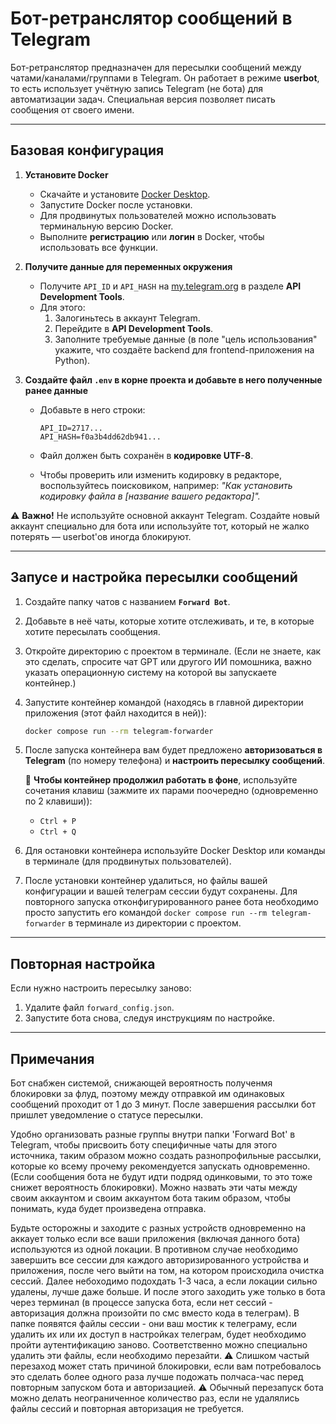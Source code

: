 # Бот-ретранслятор сообщений в Telegram

Бот-ретранслятор предназначен для пересылки сообщений между чатами/каналами/группами в Telegram. Он работает в режиме **userbot**, то есть использует учётную запись Telegram (не бота) для автоматизации задач. Специальная версия позволяет писать сообщения от своего имени.

---

## Базовая конфигурация

1. **Установите Docker**
   - Скачайте и установите [Docker Desktop](https://www.docker.com/products/docker-desktop/).
   - Запустите Docker после установки.
   - Для продвинутых пользователей можно использовать терминальную версию Docker.
   - Выполните **регистрацию** или **логин** в Docker, чтобы использовать все функции.

2. **Получите данные для переменных окружения**
   - Получите `API_ID` и `API_HASH` на [my.telegram.org](https://my.telegram.org/) в разделе **API Development Tools**.
   - Для этого:
     1. Залогиньтесь в аккаунт Telegram.
     2. Перейдите в **API Development Tools**.
     3. Заполните требуемые данные (в поле "цель использования" укажите, что создаёте backend для frontend-приложения на Python).

3. **Создайте файл `.env` в корне проекта и добавьте в него полученные ранее данные**
   - Добавьте в него строки:

     ```env
     API_ID=2717...
     API_HASH=f0a3b4dd62db941...
     ```

   - Файл должен быть сохранён в **кодировке UTF-8**.
   - Чтобы проверить или изменить кодировку в редакторе, воспользуйтесь поисковиком, например:
     _"Как установить кодировку файла в [название вашего редактора]"._

⚠ **Важно!** Не используйте основной аккаунт Telegram. Создайте новый аккаунт специально для бота или используйте тот, который не жалко потерять — userbot'ов иногда блокируют.

---

## Запусе и настройка пересылки сообщений

1. Создайте папку чатов с названием **`Forward Bot`**.
2. Добавьте в неё чаты, которые хотите отслеживать, и те, в которые хотите пересылать сообщения.
3. Откройте директорию с проектом в терминале. (Если не знаете, как это сделать, спросите чат GPT или другого ИИ помошника, важно указать операционную систему на которой вы запускаете контейнер.)
4. Запустите контейнер командой (находясь в главной директории приложения (этот файл находится в ней)):

   ```bash
   docker compose run --rm telegram-forwarder
   ```

5. После запуска контейнера вам будет предложено **авторизоваться в Telegram** (по номеру телефона) и **настроить пересылку сообщений**.

   📌 **Чтобы контейнер продолжил работать в фоне**, используйте сочетания клавиш (зажмите их парами поочередно (одновременно по 2 клавиши)):

   - `Ctrl + P`
   - `Ctrl + Q`

6. Для остановки контейнера используйте Docker Desktop или команды в терминале (для продвинутых пользователей).
7. После установки контейнер удалиться, но файлы вашей конфигурации и вашей телеграм сессии будут сохранены. Для повторного запуска отконфигурированного ранее бота необходимо просто запустить его командой `docker compose run --rm telegram-forwarder` в терминале из директории с проектом.

---

## Повторная настройка

Если нужно настроить пересылку заново:

1. Удалите файл `forward_config.json`.
2. Запустите бота снова, следуя инструкциям по настройке.

---

## Примечания

Бот снабжен системой, снижающей вероятность полученмя блокировки за флуд, поэтому между отправкой им одинаковых сообщений проходит от 1 до 3 минут.
После завершения рассылки бот пришлет уведомление о статусе пересылки.

Удобно организовать разные группы внутри папки 'Forward Bot' в Telegram, чтобы присвоить боту специфичные чаты для этого источника, таким образом можно создать разнопрофильные рассылки, которые ко всему прочему рекомендуется запускать одновременно. (Если сообщения бота не будут идти подряд одинковыми, то это тоже снижет вероятность блокировки). Можно назвать эти чаты между своим аккаунтом и своим аккаунтом бота таким образом, чтобы понимать, куда будет произведена отправка.

Будьте осторожны и заходите с разных устройств одновременно на аккаует только если все ваши приложения (включая данного бота) используются из одной локации. В противном случае необходимо завершить все сессии для каждого авторизированного устройства и приложения, после чего выйти на том, на котором происходила очистка сессий. Далее небоходимо подохдать 1-3 часа, а если локации сильно удалены, лучше даже больше. И после этого заходить уже только в бота через терминал (в процессе запуска бота, если нет сессий - авторизация должна произойти по смс вместо кода в телеграм). В папке появятся файлы сессии - они ваш мостик к телеграму, если удалить их или их доступ в настройках телеграм, будет необходимо пройти аутентификацию заново. Соответственно можно специально удалить эти файлы, если необходимо перезайти.
⚠ Слишком частый перезаход может стать причиной блокировки, если вам потребовалось это сделать более одного раза лучше подожать полчаса-час перед повторным запуском бота и авторизацией. ⚠ Обычный перезапуск бота можно делать неограниченное количество раз, если не удалялись файлы сессий и повторная авторизация не требуется.
